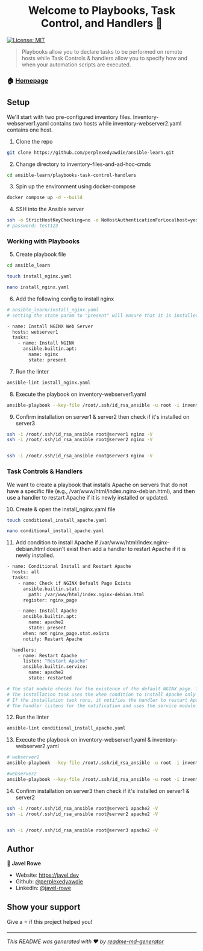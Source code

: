 <h1 align="center">Welcome to Playbooks, Task Control, and Handlers 👋</h1>
<p>
  <a href="#" target="_blank">
    <img alt="License: MIT" src="https://img.shields.io/badge/License-MIT-yellow.svg" />
  </a>
</p>

> Playbooks allow you to declare tasks to be performed on remote hosts while Task Controls & handlers allow you to specify how and when your automation scripts are executed.

### 🏠 [Homepage](https://javel.dev/playbooks-task-control-handlers)

## Setup
We'll start with two pre-configured inventory files. Inventory-webserver1.yaml contains two hosts while inventory-webserver2.yaml contains one host.

1. Clone the repo
```sh
git clone https://github.com/perplexedyawdie/ansible-learn.git
```
2. Change directory to inventory-files-and-ad-hoc-cmds
```sh
cd ansible-learn/playbooks-task-control-handlers
```
3. Spin up the environment using docker-compose
```sh
docker compose up -d --build
```
4. SSH into the Ansible server
```sh
ssh -o StrictHostKeyChecking=no -o NoHostAuthenticationForLocalhost=yes root@localhost -p 2200
# password: test123
```
### Working with Playbooks 
5. Create playbook file
```sh
cd ansible_learn

touch install_nginx.yaml

nano install_nginx.yaml
```
6. Add the following config to install nginx
```sh
# ansible_learn/install_nginx.yaml
# setting the state param to "present" will ensure that it is installed

- name: Install NGINX Web Server
  hosts: webserver1
  tasks:
    - name: Install NGINX
      ansible.builtin.apt:
        name: nginx
        state: present
```
7. Run the linter
```sh
ansible-lint install_nginx.yaml
```
8. Execute the playbook on inventory-webserver1.yaml
```sh
ansible-playbook --key-file /root/.ssh/id_rsa_ansible -u root -i inventory-webserver1.yaml install_nginx.yaml
```
9. Confirm installation on server1 & server2 then check if it's installed on server3
```sh
ssh -i /root/.ssh/id_rsa_ansible root@server1 nginx -V
ssh -i /root/.ssh/id_rsa_ansible root@server2 nginx -V


ssh -i /root/.ssh/id_rsa_ansible root@server3 nginx -V
```
### Task Controls & Handlers
We want to create a playbook that installs Apache on servers that do not have a specific file (e.g., /var/www/html/index.nginx-debian.html), and then use a handler to restart Apache if it is newly installed or updated.

10.  Create & open the install_nginx.yaml file
```sh
touch conditional_install_apache.yaml

nano conditional_install_apache.yaml
```
11. Add condition to install Apache if /var/www/html/index.nginx-debian.html doesn't exist then add a handler to restart Apache if it is newly installed.
```sh
- name: Conditional Install and Restart Apache
  hosts: all
  tasks:
    - name: Check if NGINX Default Page Exists
      ansible.builtin.stat:
        path: /var/www/html/index.nginx-debian.html
      register: nginx_page

    - name: Install Apache
      ansible.builtin.apt:
        name: apache2
        state: present
      when: not nginx_page.stat.exists
      notify: Restart Apache

  handlers:
    - name: Restart Apache
      listen: "Restart Apache"
      ansible.builtin.service:
        name: apache2
        state: restarted

# The stat module checks for the existence of the default NGINX page. The result is registered in nginx_page.
# The installation task uses the when condition to install Apache only if the file does not exist.
# If the installation task runs, it notifies the handler to restart Apache.
# The handler listens for the notification and uses the service module to restart Apache.
```
12. Run the linter
```sh
ansible-lint conditional_install_apache.yaml
```
13. Execute the playbook on inventory-webserver1.yaml & inventory-webserver2.yaml
```sh
# webserver1
ansible-playbook --key-file /root/.ssh/id_rsa_ansible -u root -i inventory-webserver1.yaml conditional_install_apache.yaml

#webserver2
ansible-playbook --key-file /root/.ssh/id_rsa_ansible -u root -i inventory-webserver2.yaml conditional_install_apache.yaml
```
14. Confirm installation on server3 then check if it's installed on server1 & server2
```sh
ssh -i /root/.ssh/id_rsa_ansible root@server1 apache2 -V
ssh -i /root/.ssh/id_rsa_ansible root@server2 apache2 -V


ssh -i /root/.ssh/id_rsa_ansible root@server3 apache2 -V
```

## Author

👤 **Javel Rowe**

* Website: https://javel.dev
* Github: [@perplexedyawdie](https://github.com/perplexedyawdie)
* LinkedIn: [@javel-rowe](https://linkedin.com/in/javel-rowe)

## Show your support

Give a ⭐️ if this project helped you!

***
_This README was generated with ❤️ by [readme-md-generator](https://github.com/kefranabg/readme-md-generator)_